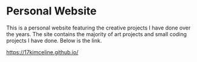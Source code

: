 # Personal Website

<p>This is a personal website featuring the creative projects I have done over the years. 
The site contains the majority of art projects and small coding projects I have done. 
Below is the link. </p>
<a href = 'https://17kimceline.github.io' target = '_blank'>https://17kimceline.github.io/</a>

